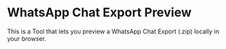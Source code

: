 # WhatsApp Chat Export Preview
This is a Tool that lets you preview a WhatsApp Chat Export (.zip) locally in your browser.
